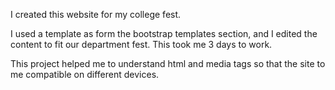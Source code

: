 I created this website for my college fest. 

I used a template as form the bootstrap templates section, and I edited the content to fit our department fest. This took me 3 days to work. 

This project helped me to understand html and media tags so that the site to me compatible on different devices. 
